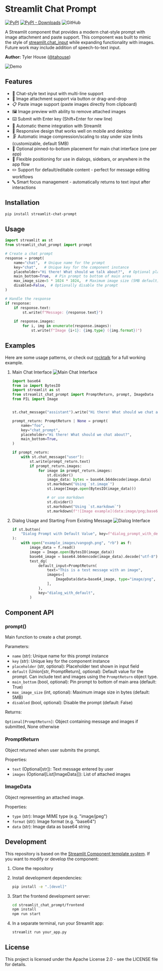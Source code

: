 
# Streamlit Chat Prompt

[![PyPI](https://img.shields.io/pypi/v/streamlit-chat-prompt)](https://pypi.org/project/streamlit-chat-prompt/)
[![PyPI - Downloads](https://img.shields.io/pypi/dm/streamlit-chat-prompt)](https://pypi.org/project/streamlit-chat-prompt/)
![GitHub](https://img.shields.io/github/license/tahouse/streamlit-chat-prompt)

A Streamlit component that provides a modern chat-style prompt with image attachment and paste support. This component was built to mimic the style of [streamlit.chat_input](https://docs.streamlit.io/develop/api-reference/chat/st.chat_input) while expanding functionality with images. Future work may include addition of speech-to-text input.

**Author:** Tyler House ([@tahouse](https://github.com/tahouse))

![Demo](https://raw.githubusercontent.com/tahouse/streamlit-chat-prompt/main/docs/demo.gif)

## Features

- 📝 Chat-style text input with multi-line support
- 📎 Image attachment support via button or drag-and-drop
- 📋 Paste image support (paste images directly from clipboard)
- 🖼️ Image preview with ability to remove attached images
- ⌨️ Submit with Enter key (Shift+Enter for new line)
- 🎨 Automatic theme integration with Streamlit
- 📱 Responsive design that works well on mobile and desktop
- 🗜️ Automatic image compression/scaling to stay under size limits (customizable, default 5MB)
- 📌 Optional pinned-to-bottom placement for main chat interface (one per app)
- 🔄 Flexible positioning for use in dialogs, sidebars, or anywhere in the app flow
- ✏️ Support for default/editable content - perfect for message editing workflows
- 🔤 Smart focus management - automatically returns to text input after interactions

## Installation

```bash
pip install streamlit-chat-prompt
```

## Usage

```python
import streamlit as st
from streamlit_chat_prompt import prompt

# Create a chat prompt
response = prompt(
    name="chat",  # Unique name for the prompt
    key="chat",   # Unique key for the component instance
    placeholder="Hi there! What should we talk about?",  # Optional placeholder text
    main_bottom=True,  # Pin prompt to bottom of main area
    max_image_size=5 * 1024 * 1024,  # Maximum image size (5MB default)
    disabled=False,  # Optionally disable the prompt
)

# Handle the response
if response:
    if response.text:
        st.write(f"Message: {response.text}")
    
    if response.images:
        for i, img in enumerate(response.images):
            st.write(f"Image {i+1}: {img.type} ({img.format})")
```

## Examples

Here are some usage patterns, or check out [rocktalk](https://github.com/tahouse/rocktalk) for a full working example.

1. Main Chat Interface ![Main Chat Interface](https://raw.githubusercontent.com/tahouse/streamlit-chat-prompt/main/docs/main-chat.png)

    ```python
    import base64
    from io import BytesIO
    import streamlit as st
    from streamlit_chat_prompt import PromptReturn, prompt, ImageData
    from PIL import Image


    st.chat_message("assistant").write("Hi there! What should we chat about?")

    prompt_return: PromptReturn | None = prompt(
        name="foo",
        key="chat_prompt",
        placeholder="Hi there! What should we chat about?",
        main_bottom=True,
    )

    if prompt_return:
        with st.chat_message("user"):
            st.write(prompt_return.text)
            if prompt_return.images:
                for image in prompt_return.images:
                    st.divider()
                    image_data: bytes = base64.b64decode(image.data)
                    st.markdown("Using `st.image`")
                    st.image(Image.open(BytesIO(image_data)))

                    # or use markdown
                    st.divider()
                    st.markdown("Using `st.markdown`")
                    st.markdown(f"![Image example](data:image/png;base64,{image.data})")

    ```

2. Dialog Usage and Starting From Existing Message ![Dialog Interface](https://raw.githubusercontent.com/tahouse/streamlit-chat-prompt/main/docs/dialog.png)

    ```python
    if st.button(
        "Dialog Prompt with Default Value", key=f"dialog_prompt_with_default_button"
    ):
        with open("example_images/vangogh.png", "rb") as f:
            image_data = f.read()
            image = Image.open(BytesIO(image_data))
            base64_image = base64.b64encode(image_data).decode("utf-8")
            test_dg(
                default_input=PromptReturn(
                    text="This is a test message with an image",
                    images=[
                        ImageData(data=base64_image, type="image/png", format="base64")
                    ],
                ),
                key="dialog_with_default",
            )
    ```

## Component API

### prompt()

Main function to create a chat prompt.

Parameters:

- `name` (str): Unique name for this prompt instance
- `key` (str): Unique key for the component instance
- `placeholder` (str, optional): Placeholder text shown in input field
- `default` (Union[str, PromptReturn], optional): Default value for the prompt. Can include text and images using the `PromptReturn` object type.
- `main_bottom` (bool, optional): Pin prompt to bottom of main area (default: True)
- `max_image_size` (int, optional): Maximum image size in bytes (default: 5MB)
- `disabled` (bool, optional): Disable the prompt (default: False)

Returns:

`Optional[PromptReturn]`: Object containing message and images if submitted, None otherwise

### PromptReturn

Object returned when user submits the prompt.

Properties:

- `text` (Optional[str]): Text message entered by user
- `images` (Optional[List[ImageData]]): List of attached images

### ImageData

Object representing an attached image.

Properties:

- `type` (str): Image MIME type (e.g. "image/jpeg")
- `format` (str): Image format (e.g. "base64")
- `data` (str): Image data as base64 string

## Development

This repository is based on the [Streamlit Component template system](https://github.com/streamlit/component-template). If you want to modify or develop the component:

1. Clone the repository
2. Install development dependencies:

    ```sh
    pip install -e ".[devel]"
    ```

3. Start the frontend development server:

    ```sh
    cd streamlit_chat_prompt/frontend
    npm install
    npm run start
    ```

4. In a separate terminal, run your Streamlit app:

    ```sh
    streamlit run your_app.py
    ```

## License

This project is licensed under the Apache License 2.0 - see the LICENSE file for details.
